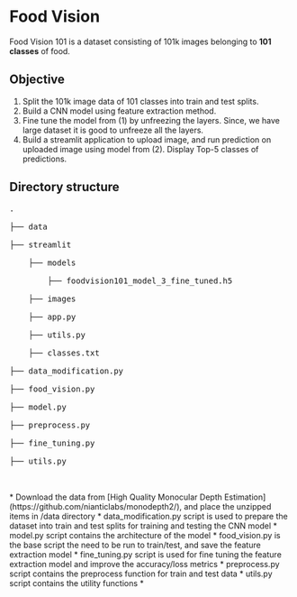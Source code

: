 # Food Vision
Food Vision 101 is a dataset consisting of 101k images belonging to **101 classes** of food.

## Objective
1. Split the 101k image data of 101 classes into train and test splits.
2. Build a CNN model using feature extraction method.
3. Fine tune the model from (1) by unfreezing the layers. Since, we have large dataset it is good to unfreeze all the layers.
4. Build a streamlit application to upload image, and run prediction on uploaded image using model from (2). Display Top-5 classes of predictions.

## Directory structure
<pre>
.<br />
├── data<br />
├── streamlit<br />
    ├── models<br />
        ├── foodvision101_model_3_fine_tuned.h5<br />
    ├── images<br />
    ├── app.py<br />
    ├── utils.py<br />
    ├── classes.txt<br />
├── data_modification.py<br />
├── food_vision.py<br />
├── model.py<br />
├── preprocess.py<br />
├── fine_tuning.py<br />
├── utils.py<br />
</pre>
<br />
* Download the data from [High Quality Monocular Depth Estimation](https://github.com/nianticlabs/monodepth2/), and place the unzipped items in /data directory
* data_modification.py script is used to prepare the dataset into train and test splits for training and testing the CNN model
* model.py script contains the architecture of the model
* food_vision.py is the base script the need to be run to train/test, and save the feature extraction model
* fine_tuning.py script is used for fine tuning the feature extraction model and improve the accuracy/loss metrics
* preprocess.py script contains the preprocess function for train and test data
* utils.py script contains the utility functions
* 
